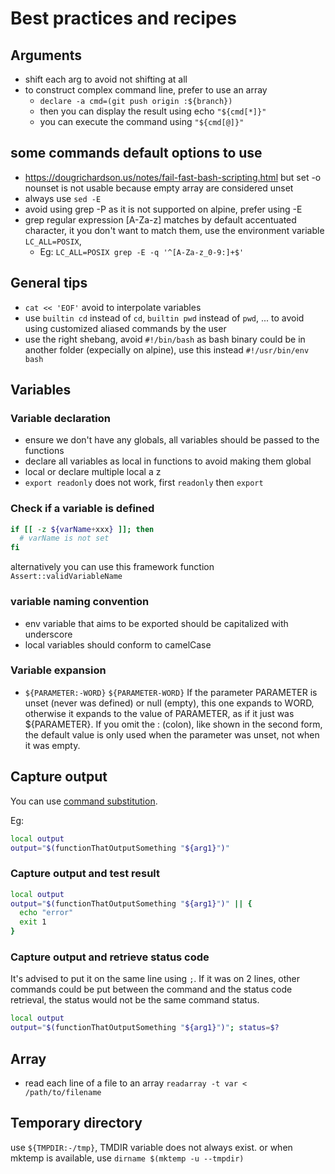 # Best practices and recipes

## Arguments

- shift each arg to avoid not shifting at all
- to construct complex command line, prefer to use an array
  - `declare -a cmd=(git push origin :${branch})`
  - then you can display the result using echo `"${cmd[*]}"`
  - you can execute the command using `"${cmd[@]}"`

## some commands default options to use

- <https://dougrichardson.us/notes/fail-fast-bash-scripting.html> but set -o
  nounset is not usable because empty array are considered unset
- always use `sed -E`
- avoid using grep -P as it is not supported on alpine, prefer using -E
- grep regular expression [A-Za-z] matches by default accentuated character, it
  you don't want to match them, use the environment variable `LC_ALL=POSIX`,
  - Eg: `LC_ALL=POSIX grep -E -q '^[A-Za-z_0-9:]+$'`

## General tips

- `cat << 'EOF'` avoid to interpolate variables
- use `builtin cd` instead of `cd`, `builtin pwd` instead of `pwd`, ... to avoid
  using customized aliased commands by the user
- use the right shebang, avoid `#!/bin/bash` as bash binary could be in another
  folder (expecially on alpine), use this instead `#!/usr/bin/env bash`

## Variables

### Variable declaration

- ensure we don't have any globals, all variables should be passed to the
  functions
- declare all variables as local in functions to avoid making them global
- local or declare multiple local a z
- `export readonly` does not work, first `readonly` then `export`

### Check if a variable is defined

```bash
if [[ -z ${varName+xxx} ]]; then
  # varName is not set
fi
```

alternatively you can use this framework function `Assert::validVariableName`

### variable naming convention

- env variable that aims to be exported should be capitalized with underscore
- local variables should conform to camelCase

### Variable expansion

- `${PARAMETER:-WORD}` `${PARAMETER-WORD}` If the parameter PARAMETER is unset
  (never was defined) or null (empty), this one expands to WORD, otherwise it
  expands to the value of PARAMETER, as if it just was ${PARAMETER}. If you omit
  the : (colon), like shown in the second form, the default value is only used
  when the parameter was unset, not when it was empty.

## Capture output

You can use
[command substitution](https://www.gnu.org/savannah-checkouts/gnu/bash/manual/bash.html#Command-Substitution).

Eg:

```bash
local output
output="$(functionThatOutputSomething "${arg1}")"
```

### Capture output and test result

```bash
local output
output="$(functionThatOutputSomething "${arg1}")" || {
  echo "error"
  exit 1
}
```

### Capture output and retrieve status code

It's advised to put it on the same line using `;`. If it was on 2 lines, other
commands could be put between the command and the status code retrieval, the
status would not be the same command status.

```bash
local output
output="$(functionThatOutputSomething "${arg1}")"; status=$?
```

## Array

- read each line of a file to an array `readarray -t var < /path/to/filename`

## Temporary directory

use `${TMPDIR:-/tmp}`, TMDIR variable does not always exist.
or when mktemp is available, use `dirname $(mktemp -u --tmpdir)`
